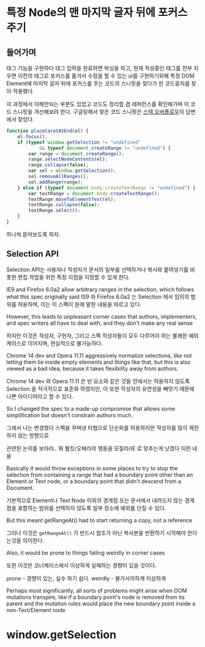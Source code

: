 # 특정 Node의 맨 마지막 글자 뒤에 포커스 주기

## 들어가며
태그 기능을 구현하다 태그 입력을 완료하면 박싱을 하고, 현재 작성중인 태그를 전부 지우면 이전의 태그로 포커스를 옮겨서 수정을 할 수 있는 ui를 구현하기위해
특정 DOM Element에 마지막 글자 뒤에 포커스를 주는 코드의 스니핏을 찾다가 한 코드뭉치를 찾아 적용했다.

이 과정에서 이해안되는 부분도 있었고 코드도 정리할 겸 레퍼런스를 확인해가며 이 코드 스니핏을 개선해보려 한다.
구글링해서 찾은 코드 스니핏은 [스택 오버플로우](https://stackoverflow.com/questions/28270302/jquery-how-to-focus-on-last-character-of-div)의 답변에서 찾았다.

```javascript
function placeCaretAtEnd(el) {
    el.focus();
    if (typeof window.getSelection != "undefined"
            && typeof document.createRange != "undefined") {
        var range = document.createRange();
        range.selectNodeContents(el);
        range.collapse(false);
        var sel = window.getSelection();
        sel.removeAllRanges();
        sel.addRange(range);
    } else if (typeof document.body.createTextRange != "undefined") {
        var textRange = document.body.createTextRange();
        textRange.moveToElementText(el);
        textRange.collapse(false);
        textRange.select();
    }
}
```

하나씩 뜯어보도록 하자.

## Selection API
Selection API는 사용자나 작성자가 문서의 일부를 선택하거나 복사와 붙여넣기를 비롯한 편집 작업을 위한 특정 지점을 지정할 수 있게 한다.

IE9 and Firefox 6.0a2 allow arbitrary ranges in the selection, which follows what this spec originally said
IS9 와 Firefox 6.0a2 는 Selection 에서 임의의 범위를 허용하며, 이는 이 스펙이 원래 말한 내용을 따르고 있다.

However, this leads to unpleasant corner cases that authors, implementers, and spec writers all have to deal with, and they don't make any real sense

하지만 이것은 작성자, 구현자, 그리고 스펙 작성자들이 모두 다루어야 하는 불쾌한 예외 케이스로 이어지며, 현실적으로 불가능하다.

Chrome 14 dev and Opera 11.11 aggressively normalize selections, like not letting them lie inside empty elements and things like that, but this is also viewed as a bad idea, because it takes flexibility away from authors.

Chrome 14 dev 와 Opera 11.11 은 빈 요소와 같은 것들 안에서는 허용하지 않도록 Selection 을 적극적으로 표준화 하였지만, 이 또한 작성자의 유연성을 빼앗기 때문에 나쁜 아이디어라고 할 수 있다.

So I changed the spec to a made-up compromise that allows some simplification but doesn't constrain authors much.

그래서 나는 변경했다 스펙을 꾸며낸 타협으로 단순화를 허용하지만 작성자를 많이 제한하지 않는 방향으로

관련된 논의를 보아라.. 뭐 웹킷/오페라의 행동을 모질라/IE 로 맞추는게 낫겠다 이런 내용

Basically it would throw exceptions in some places to try to stop the selection from containing a range that had a boundary point other than an Element or Text node, or a boundary point that didn't descend from a Document.

기본적으로 Element나 Text Node 이외의 경계점 또는 문서에서 내려오지 않는 경계점을 포함하는 범위를 선택하지 않도록 일부 장소에 예외를 던질 수 있다.

But this meant getRangeAt() had to start returning a copy, not a reference

그러나 이것은 `getRangeAt()` 가 반드시 참조가 아닌 복사본을 반환하기 시작해야 한다는것을 의미한다.

Also, it would be prone to things failing weirdly in corner cases

또한 이것은 코너케이스에서 이상하게 실패하는 경향이 있을 것이다.

prone - 경향이 있는, 실수 하기 쉽다.
weirdly - 불가사의하게 이상하게

Perhaps most significantly, all sorts of problems might arise when DOM mutations transpire, like if a boundary point's node is removed from its parent and the mutation rules would place the new boundary point inside a non-Text/Element node




# window.getSelection
